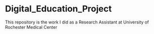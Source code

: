 # Digital_Education_Project
This repository is the work I did as a Research Assistant at University of Rochester Medical Center
